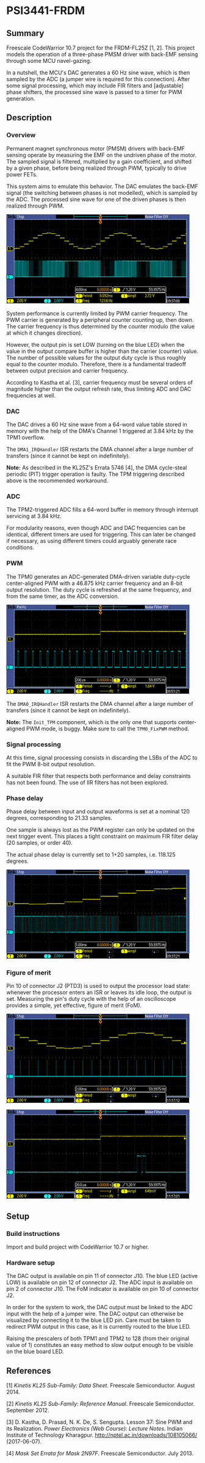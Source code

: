 # PSI3441-FRDM

## Summary

Freescale CodeWarrior 10.7 project for the FRDM-FL25Z [1, 2]. This project models the operation of a three-phase PMSM driver with back-EMF sensing through some MCU navel-gazing.

In a nutshell, the MCU's DAC generates a 60 Hz sine wave, which is then sampled by the ADC (a jumper wire is required for this connection). After some signal processing, which may include FIR filters and [adjustable] phase shifters, the processed sine wave is passed to a timer for PWM generation.


## Description

### Overview

Permanent magnet synchronous motor (PMSM) drivers with back-EMF sensing operate by measuring the EMF on the undriven phase of the motor. The sampled signal is filtered, multiplied by a gain coefficient, and shifted by a given phase, before being realized through PWM, typically to drive power FETs.

This system aims to emulate this behavior. The DAC emulates the back-EMF signal (the switching between phases is not modelled), which is sampled by the ADC. The processed sine wave for one of the driven phases is then realized through PWM.

![](Documentation/pictures/system.png "System in action")

System performance is currently limited by PWM carrier frequency. The PWM carrier is generated by a peripheral counter counting up, then down. The carrier frequency is thus determined by the counter modulo (the value at which it changes direction).

However, the output pin is set LOW (turning on the blue LED) when the value in the output compare buffer is higher than the carrier (counter) value. The number of possible values for the output duty cycle is thus roughly equal to the counter modulo. Therefore, there is a fundamental tradeoff between output precision and carrier frequency.

According to Kastha et al. [3], carrier frequency must be several orders of magnitude higher than the output refresh rate, thus limiting ADC and DAC frequencies at well.


### DAC

The DAC drives a 60 Hz sine wave from a 64-word value table stored in memory with the help of the DMA's Channel 1 triggered at 3.84 kHz by the TPM1 overflow.

The `DMA1_IRQHandler` ISR restarts the DMA channel after a large number of transfers (since it cannot be kept on indefinitely).

**Note:** As described in the KL25Z's Errata 5746 [4], the DMA cycle-steal periodic (PIT) trigger operation is faulty. The TPM triggering described above is the recommended workaround.


### ADC

The TPM2-triggered ADC fills a 64-word buffer in memory through interrupt servicing at 3.84 kHz.

For modularity reasons, even though ADC and DAC frequencies can be identical, different timers are used for triggering. This can later be changed if necessary, as using different timers could arguably generate race conditions.


### PWM

The TPM0 generates an ADC-generated DMA-driven variable duty-cycle center-aligned PWM with a 46.875 kHz carrier frequency and an 8-bit output resolution. The duty cycle is refreshed at the same frequency, and from the same timer, as the ADC conversion.

![](Documentation/pictures/pwm.png "PWM output (phase delay has been suppressed)")

The `DMA0_IRQHandler` ISR restarts the DMA channel after a large number of transfers (since it cannot be kept on indefinitely).

**Note:** The `Init_TPM` component, which is the only one that supports center-aligned PWM mode, is buggy. Make sure to call the `TPM0_FixPWM` method.


### Signal processing

At this time, signal processing consists in discarding the LSBs of the ADC to fit the PWM 8-bit output resolution.

A suitable FIR filter that respects both performance and delay constraints has not been found. The use of IIR filters has not been explored.


### Phase delay

Phase delay between input and output waveforms is set at a nominal 120 degrees, corresponding to 21.33 samples.

One sample is always lost as the PWM register can only be updated on the next trigger event. This places a tight constraint on maximum FIR filter delay (20 samples, or order 40).

The actual phase delay is currently set to 1+20 samples, i.e. 118.125 degrees.

![](Documentation/pictures/shift.png "Phase shifter in action")


### Figure of merit

Pin 10 of connector J2 (PTD3) is used to output the processor load state: whenever the processor enters an ISR or leaves its idle loop, the output is set. Measuring the pin's duty cycle with the help of an oscilloscope provides a simple, yet effective, figure of merit (FoM).

![](Documentation/pictures/duty-1.png "FoM visualization")

![](Documentation/pictures/duty-2.png "FoM (zoomed in)")


## Setup

### Build instructions

Import and build project with CodeWarrior 10.7 or higher.


### Hardware setup

The DAC output is available on pin 11 of connector J10. The blue LED (active LOW) is available on pin 12 of connector J2. The ADC input is available on pin 2 of connector J10. The FoM indicator is available on pin 10 of connector J2.

In order for the system to work, the DAC output must be linked to the ADC input with the help of a jumper wire. The DAC output can otherwise be visualized by connecting it to the blue LED pin. Care must be taken to redirect PWM output in this case, as it is currently routed to the blue LED.

Raising the prescalers of both TPM1 and TPM2 to 128 (from their original value of 1) constitutes an easy method to slow output enough to be visible on the blue board LED.


## References

[1] *Kinetis KL25 Sub-Family: Data Sheet*. Freescale Semiconductor. August 2014.

[2] *Kinetis KL25 Sub-Family: Reference Manual*. Freescale Semiconductor. September 2012.

[3] D. Kastha, D. Prasad, N. K. De, S. Sengupta. Lesson 37: Sine PWM and its Realization. *Power Electronics (Web Course): Lecture Notes*. Indian Institute of Technology Kharagpur. http://nptel.ac.in/downloads/108105066/ (2017-06-07).

[4] *Mask Set Errata for Mask 2N97F*. Freescale Semiconductor. July 2013.
